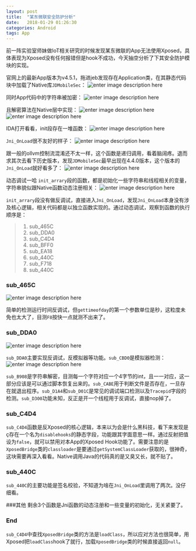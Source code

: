 ```yaml
---
layout: post
title:  "某东微联安全防护分析"
date:   2018-01-29 01:26:30
categories: Android
tags: App
---
```



 前一阵实验室师妹做IoT相关研究的时候发现某东微联的App无法使用Xposed，具体表现为Xposed没有任何报错但是hook不成功，今天抽空分析了下其安全防护模块的实现。

官网上的最新App版本为v4.5.1，拖进jeb发现存在Application类，在其静态代码块中加载了Native库`JDMobileSec`：
![enter image description here](http://imcczy.b0.upaiyun.com/2018-01-28-161035.png)

同时App代码中的字符串被加密：
![enter image description here](http://imcczy.b0.upaiyun.com/2018-01-28-161104.png)

且解密算法在Native层中实现：
![enter image description here](http://imcczy.b0.upaiyun.com/2018-01-28-161142.png)
![enter image description here](http://imcczy.b0.upaiyun.com/2018-01-28-161229.png)

IDA打开看看，init段存在一堆函数：
![enter image description here](http://imcczy.b0.upaiyun.com/2018-01-28-161539.png)

`Jni_OnLoad`很不友好的样子：
![enter image description here](http://imcczy.b0.upaiyun.com/2018-01-28-161839.png)

跟一般的ollvm控制流混淆还不太一样，这个函数是递归调用，看着脑阔疼。退而求其次去看下历史版本，发现`JDMobileSec`最早出现在4.4.0版本，这个版本的`Jni_OnLoad`就好看多了：
![enter image description here](http://imcczy.b0.upaiyun.com/2018-01-28-163626.png)

动态调试一哈
`init_arrary`段的函数，都是初始化一些字符串和线程相关的变量，字符串貌似跟Native函数动态注册相关：
![enter image description here](http://imcczy.b0.upaiyun.com/2018-01-28-163823.png)

`init_arrary`段没有做反调试，直接进入`Jni_OnLoad`，发现`Jni_OnLoad`本身没有涉及核心逻辑，相关代码都是以独立函数实现的。通过动态调试，观察到函数的执行顺序是：

> 1. sub_465C
> 2. sub_DDA0
> 3. sub_C4D4
> 4. sub_BFF0
> 5. sub_EA18
> 6. sub_440C
> 7. sub_F718
> 8. sub_440C

### sub_465C
![enter image description here](http://imcczy.b0.upaiyun.com/2018-01-28-165139.png)

简单的检测运行时间反调试，但`gettimeofday`的第一个参数单位是秒，这粒度未免也太大了，目测`F8`按快一点就测不出来了。

### sub_DDA0
![enter image description here](http://imcczy.b0.upaiyun.com/2018-01-28-165729.png)


`sub_DDA0`主要实现反调试，反模拟器等功能。`sub_CBD0`是模拟器检测：
![enter image description here](http://imcczy.b0.upaiyun.com/2018-01-28-170007.png)

`sub_B908`是字符串解密，目测每一个字符对应一个4字节的int，且一一对应，这一部分应该是可以通过脚本恢复出来的。`sub_CABE`用于判断文件是否存在，一旦存在就退出程序。`sub_D1A4`和`sub_D01C`是常见的调试端口检测以及`Tracepid`字段的检测。`sub_D300`功能未知，反正是开一个线程用于反调试，直接nop掉了。

### sub_C4D4
`sub_C4D4`函数是反Xposed的核心逻辑，本来以为会是什么黑科技，看下来发现是ç存在一个名为`disablehooks`的静态字段，功能跟其字面意思一样。通过反射把值设为`false`，就可以禁用对本App的Xposed Hook功能了。需要注意的是`XposedBridge`类的`classloader`是要通过`getSystemClassLoader`获取的，很神奇，这块需要再深入看看。Native调用Java的代码真的是又臭又长，就不贴了。

### sub_440C
`sub_440C`的主要功能是签名校验，不知道为啥在`Jni_OnLoad`里调用了两次。没仔细看。

###其他
剩余3个函数是Jni函数的动态注册和一些变量的初始化，无关紧要了。

### End
`sub_C4D4`中查找`XposedBridge`类的方法是`loadClass`，所以应对方法也很简单，用Xposed把`loadClass`hook了就行，加载`XposedBridge`类的时候直接返回`null`。